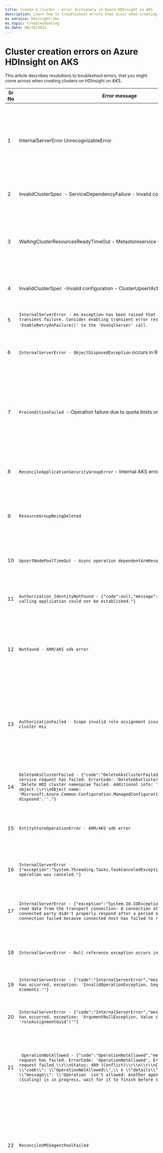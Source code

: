 ```yaml
---
title: Create a cluster - error dictionary in Azure HDInsight on AKS
description: Learn how to troubleshoot errors that occur when creating Azure HDInsight on AKS clusters
ms.service: hdinsight-aks
ms.topic: troubleshooting
ms.date: 08/29/2023
---
```


# Cluster creation errors on Azure HDInsight on AKS

This article describes resolutions to troubleshoot errors, that you might come across when creating clusters on HDInsight on AKS.

|Sr No|Error message|Cause|Resolution|
|-|-|-|-|
|1|InternalServerError  UnrecognizableError|This could be due to incorrect template used. Currently, database connectors are allowed only through ARM template. Hence the validation of configuration isn't possible on template.|-|
|2|InvalidClusterSpec  - ServiceDependencyFailure - Invalid configuration|Max memory per node error.|Refer the Max memory configurations [Property value types](https://trino.io/docs/current/admin/properties-resource-management.html#query-max-memory-per-node).|
|3|WaitingClusterResourcesReadyTimeOut - Metastoreservice unready|This could be due to the container name may only contain lowercase letters, numbers, and hyphens.  Container name must begin with a letter or a number.|Each hyphen must be preceded by and follow by a nonhyphen character. The name must also be between 3 and 63 characters long.|
|4|InvalidClusterSpec -Invalid configuration - ClusterUpsertActivity|Error: Invalid configuration property `hive.metastore.uri: may not be null`.|[Refer to the Hive connector documentation](https://trino.io/docs/current/connector/hive.html#connector-hive--page-root).|
|5|`InternalServerError - An exception has been raised that is likely due to a transient failure. Consider enabling transient error resiliency by adding 'EnableRetryOnFailure()' to the 'UseSqlServer' call`.||Retry the operation or open a support ticket to Azure HDInsight team.|
|6|`InternalServerError - ObjectDisposedException` occurs in RP code.||Retry the operation or open a support ticket to Azure HDInsight team.|
|7|`PreconditionFailed `- Operation failure due to quota limits on user subscription.|There's quota validation before cluster creation. But when several clusters are created under the same subscription at the same time, it's possible that the first cluster occupies the quota and the other fails because of quota shortage.|Confirm there's enough quota and retry cluster/cluster pool creation.|
|8|`ReconcileApplicationSecurityGroupError` - Internal AKS error||Retry the operation or open a support ticket to Azure HDInsight team.|
|9|`ResourceGroupBeingDeleted`|During HDI on AKS resource creation or update, user is also deleting some resources in related resource groups.|Don't delete resources in HDI related resource groups when HDI on AKS resources are being created or updated.|
|10|`UpsertNodePoolTimeOut - Async operation dependentArmResourceTask has timed out`.|AKS issue – could be due to high traffic in a particular region at the time of the operation.|Retry the operation after some time. If possible, use another region.|
|11|`Authorization_IdentityNotFound - {"code":null,"message":"The identity of the calling application could not be established."}`|The 1-p service principle  isn't on boarded to the tenant.|Execute the command to provision the 1-p service principle on the new tenant to onboard.|
|12|`NotFound - ARM/AKS sdk error`|The user tries to update HDI on AKS cluster but the corresponding agent pool has been deleted.|The corresponding agent pool has been deleted. It's not recommended to operate AKS agent pool directly.|
|13|`AuthorizationFailed - Scope invalid role assignment issue with managed RG and cluster msi`|Lack of permission to perform the operation.|Check if the service principle app ID mentioned in the error message owned by you. If yes,  grant the permission according to the error message. If no, open a support ticket to Azure HDInsight team.|
|14|`DeleteAksClusterFailed - {"code":"DeleteAksClusterFailed","message":"An Azure service request has failed. ErrorCode: 'DeleteAksClusterFailed', ErrorMessage: 'Delete HDI cluster namespcae failed. Additional info: 'Can't access a disposed object.\\r\\nObject name: 'Microsoft.Azure.Common.Configuration.ManagedConfiguration was already disposed'.''."}`|RP switched to a new role instance unexpectedly.|retry the operation or open a support ticket to Azure HDInsight team.|
|15|`EntityStoreOperationError - ARM/AKS sdk error`|A database operation failed on AKS side during cluster update.|Retry the operation after some time. If the issue persists,  open a support ticket to Azure HDInsight team.|
|16|`InternalServerError - {"exception":"System.Threading.Tasks.TaskCanceledException","message":"The operation was canceled."}`|This error caused due to various issues.|retry the operation or open a support ticket to Azure HDInsight team.|
|17|`InternalServerError - {"exception":"System.IO.IOException","message":"Unable to read data from the transport connection: A connection attempt failed because the connected party didn't properly respond after a period of time, or established connection failed because connected host has failed to respond."}`|This error caused due to various issues.|retry the operation after some time. If the issue persists, open a support ticket to Azure HDInsight team.|
|18|`InternalServerError - Null reference exception occurs in RP code`.|This error caused due to various issues.|retry the operation or open a support ticket to Azure HDInsight team.|
|19|`InternalServerError - {"code":"InternalServerError","message":"An internal error has occurred, exception: 'InvalidOperationException, Sequence contains no elements.'"}`|This error caused due to various issues.|retry the operation or open a support ticket to Azure HDInsight team.|
|20|`InternalServerError - {"code":"InternalServerError","message":"An internal error has occurred, exception: 'ArgumentNullException, Value can't be null. (Parameter 'roleAssignmentGuid')'"}`|This error caused due to various issues.|retry the operation or open a support ticket to Azure HDInsight team.|
|21|` OperationNotAllowed - {"code":"OperationNotAllowed","message":"An Azure service request has failed. ErrorCode: 'OperationNotAllowed', ErrorMessage: 'Service request failed.\\r\\nStatus: 409 (Conflict)\\r\\n\\r\\nContent:\\r\\n{\\ n \\"code\\": \\"OperationNotAllowed\\",\\ n \\"details\\": null,\\ n \\"message\\": \\"Operation  isn't allowed: Another agent pool operation (Scaling) is in progress, wait for it to finish before starting a new operation.`|Another agent pool operation (Scaling) is in progress. This error caused due to RP Service Fabric reboot.|Wait for the previous operation to finish before starting a new operation. If the issue persists after retry, open a support ticket to Azure HDInsight team.|
|22|`ReconcileVMSSAgentPoolFailed`|There's quota validation before cluster creation. But when several clusters are created under the same subscription at the same time, it's possible that the first cluster occupies the quota and the others fail because of quota shortage.|Confirm there's enough quota and retry cluster/cluster pool creation.|
|23|`ReconcileVMSSAgentPoolFailed` - Unable to establish outbound connection from agents|`AKS/VMSS` side issue: VM has reported a failure.|retry the operation after some time. If the issue persists, open a support ticket to Azure HDInsight team.|
|24|`InternalServerError - {"code":"InternalServerError","message":"An internal error has occurred, exception: 'SqlException'"}`|This error caused due to a transient SQL connection issue.|retry the operation after some time. If the issue persists, open a support ticket to Azure HDInsight team.|
|25|`NotLatestOperation - ARM/AKS SDK error`|The operation can't proceed. Either the operation has been preempted by another one, or the information needed by the operation failed to be saved (or hasn't been saved yet).|retry the operation after some time. If the issue persists, open a support ticket to Azure HDInsight team.|
|26|`ReconcileVMSSAgentPoolFailed - Agent pool drain failed`|There was an issue with the scaling down operation.|Open a support ticket to Azure HDInsight team.|
|27|`ResourceNotFound - ARM/AKS SDK error`|This error issue occurs when a required resource removed/deleted by the user.|Make sure the resource that is mentioned in the error message exists, then retry the operation. If the issue persists, open a support ticket to Azure HDInsight team.|
|28|`InvalidClusterSpec - The cluster instance deployment failed with reason 'System.DependencyFailure' and message 'Metastoreservice instance _'xyz'_ has invalid request due to - [Hive metastore storage location access check timed out.]`.|The HMS initialization might time out due to SQL server or storage related issues.|Open a support ticket to Azure HDInsight team.|
|29|`InvalidClusterSpec - The cluster instance deployment failed with reason 'System.DependencyFailure' and message 'Metastoreservice instance '_xyz_' has invalid request due to - [Keyvault secrets weren't configured properly. Failed to fetch secrets from keyvault.]`.|This error can occur due to `keyvault` being inaccessible or the secret key being not available. In some rare cases, this error might be due to slower initialization of pod identity infra on the cluster nodes.|If you have Log Analytics enabled,  check the logs of `secretprovider-validate job` to identify the reason.retry the operation after some time, if the issue persists,  open a support ticket to Azure HDInsight team.|
|30|`FlinkCluster unready - {"FlinkCluster": "Status can't be determined"}`|This error can occur due to various reasons such as image pull issue, or controller pods not ready, or an issue with MSI.|retry the operation after some time, if the issue persists,  open a support ticket to Azure HDInsight team.|
|31|`FlinkCluster unready - {"FlinkCluster": "StatefulSet instance 'flink-taskmanager'  isn't ready due to - [Ready replicas don't match desired replica count]."}`|This error can occur due to various reasons such as image pull issue, or controller pods not ready, or an issue with MSI.|retry the operation after some time, if the issue persists,  open a support ticket to Azure HDInsight team.|
|32|`InvalidClusterSpec (class com.microsoft.azure.hdinsight.services.spark.exception.ClusterConfigException:[SparkClusterValidator#ConfigurationValidator#][ISSUE:(1)-Component config valid:[[{serviceName='yarn-service,componentName=hadoop-config-client}, {serviceName='yarn-service,componentName=hadoop-config}]],current:[[{serviceName='yarn-service,componentName=yarn-config}'.|This error can occur if the service config consists of components that are not allowed.|Validate the service config components and retry. If the issue persists,  open a support ticket to Azure HDInsight team.|
|33|`InvalidClusterSpec -1,"conditions":[{"type":"RequestIsValid","status":"UNKNOWN","reason":"UNKNOWN","message":"Unable to determine status of one or more dependencies.`|This error can occur due to HMS,SPARK,YARN services not being up, this error could be related to storage`.|Open a support ticket to Azure HDInsight team.|
|34|`WaitingClusterResourcesReadyTimeOut - Failed to reconcile from generation 1 to 1.`||Open a support ticket to Azure HDInsight team.|
|35|`WaitingClusterResourcesReadyTimeOut - {"YarnService":"StatefulSet instance 'resourcemanager'  isn't ready due to - `` see service status for specific details and how to fix it. Failing services are: YarnService, SparkService"}`|This error can occur due to HMS,SPARK,YARN services not being up, this error could be related to storage.|Open a support ticket to Azure HDInsight team.|
|36|`InvalidClusterSpec - [spec.configs[0].files[3].fileName: Invalid value: "yarn-env.sh": spec.configs[0].files[3].fileName in body should match '(^yarn-site\\.xml$)|(^capacity-scheduler\\.xml$)|(^core-site\\.xml$)|(^mapred-site\\.xml$)', spec.configs[0].files[3].values: Required value, spec.configs[1].files[2].fileName: Invalid value: "yarn-env.sh": spec.configs[1].files[2].fileName in body should match '(^yarn-site\\.xml$)|(^capacity-scheduler\\.xml$)|(^core-site\\.xml$)|(^mapred-site\\.xml$)', spec.configs[1].files[2].values: Required value]`.|This error can occur when unsupported files are passed in services configuration.|Validate the service config components and retry. If the issue persists, open a support ticket to Azure HDInsight team.|
|37|`InvalidClusterSpec - ".AccessDeniedException: Operation failed: "Server failed to authenticate the request. InvalidAuthenticationInfo, "Server failed to authenticate the request.."`|Invalid authentication parameters – the storage location is inaccessible.|Correct authentication parameters and retry. If the issue persists,  open a support ticket to Azure HDInsight team.|
|38|`InvalidClusterSpec - “_xyz_.dfs.core.windows.net  isn't accessible. Reason: HTTP Error -1; url=. AzureADAuthenticator.getTokenCall threw java.net.SocketTimeoutException :. AzureADAuthenticator.getTokenCall threw java.net.SocketTimeoutException : Read timed out.]`.|This error can occur when the pod identity resources take too long to start on the node when HMS pod is scheduled.|retry the operation, if the issue persists,  open a support ticket to Azure HDInsight team.|

## Next steps
* [Troubleshoot cluster configuration](./trino/trino-configuration-troubleshoot.md).



For more information, see [Troubleshoot cluster configuration](./trino/trino-configuration-troubleshoot.md).
